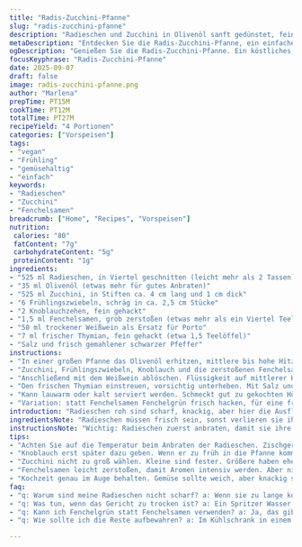```yaml
---
title: "Radis-Zucchini-Pfanne"
slug: "radis-zucchini-pfanne"
description: "Radieschen und Zucchini in Olivenöl sanft gedünstet, fein abgestimmt mit Fenchelsamen und Weißwein. Frühlingszwiebeln und Knoblauch geben Aroma, die Flüssigkeit reduziert bis zur sämigen Glasur. Thymian sorgt für frische Kräuternoten. Perfekt als vegane Vorspeise oder leichtes Gemüsegericht. Durch die Texturen von knackig bis weich ein spannender Biss. Variation mit Weißwein statt Porto. Wichtig: keine Überkochzeiten, die Gemüse sollen noch Biss haben. Einfach, schnell, aromatisch, dabei ganz ohne tierische Produkte und Allergene. Ideal auch für die schnelle Küche und Variationen mit anderem Wurzelgemüse."
metaDescription: "Entdecken Sie die Radis-Zucchini-Pfanne, ein einfaches veganes Gericht mit frischen Zutaten. Aromatisch und perfekt für jeden Anlass."
ogDescription: "Genießen Sie die Radis-Zucchini-Pfanne. Ein köstliches, aromatisches und veganes Gericht mit knackigen Radieschen und Zucchini."
focusKeyphrase: "Radis-Zucchini-Pfanne"
date: 2025-09-07
draft: false
image: radis-zucchini-pfanne.png
author: "Marlena"
prepTime: PT15M
cookTime: PT12M
totalTime: PT27M
recipeYield: "4 Portionen"
categories: ["Vorspeisen"]
tags:
- "vegan"
- "Frühling"
- "gemüsehaltig"
- "einfach"
keywords:
- "Radieschen"
- "Zucchini"
- "Fenchelsamen"
breadcrumb: ["Home", "Recipes", "Vorspeisen"]
nutrition: 
 calories: "80"
 fatContent: "7g"
 carbohydrateContent: "5g"
 proteinContent: "1g"
ingredients:
- "525 ml Radieschen, in Viertel geschnitten (leicht mehr als 2 Tassen)"
- "35 ml Olivenöl (etwas mehr für gutes Anbraten)"
- "525 ml Zucchini, in Stiften ca. 4 cm lang und 1 cm dick"
- "6 Frühlingszwiebeln, schräg in ca. 2,5 cm Stücke"
- "2 Knoblauchzehen, fein gehackt"
- "1,5 ml Fenchelsamen, grob zerstoßen (etwas mehr als ein Viertel Teelöffel)"
- "50 ml trockener Weißwein als Ersatz für Porto"
- "7 ml frischer Thymian, fein gehackt (etwa 1,5 Teelöffel)"
- "Salz und frisch gemahlener schwarzer Pfeffer"
instructions:
- "In einer großen Pfanne das Olivenöl erhitzen, mittlere bis hohe Hitze. Radieschen hineingeben, kurz anschwitzen. Nicht zu lange, sie brauchen Biss, sollten aber etwas Farbe bekommen, hör das leise Zischen und sehen, wie sie leicht glasig werden. Mit Salz und Pfeffer würzen."
- "Zucchini, Frühlingszwiebeln, Knoblauch und die zerstoßenen Fenchelsamen dazugeben. Hitze etwas reduzieren, etwa auf mittlere Stufe. Sanft weiterdünsten, dabei gelegentlich rühren. Nach ca. 4 Minuten sollte das Gemüse weich werden, aber noch bißfest bleiben, durch den Knoblauch hält sich die Würze im Hintergrund. Nicht zulange, sonst wird es matschig."
- "Anschließend mit dem Weißwein ablöschen. Flüssigkeit auf mittlerer Hitze einkochen lassen. Konzentrierte Aromen sollten zurückbleiben, fast eine Glasur, an der das Gemüse haftet. Das ist der entscheidende Moment – auf die Konsistenz achten, nicht zu trocken, aber fast."
- "Den frischen Thymian einstreuen, vorsichtig unterheben. Mit Salz und Pfeffer abschmecken. Unbedingt probieren – ein Hauch mehr Salz zieht den Geschmack zusammen. Vom Herd nehmen, kurz ziehen lassen."
- "Kann lauwarm oder kalt serviert werden. Schmeckt gut zu gekochten Hülsenfrüchten oder als Beilage zu knusprigem Brot. Ich warne vor zu langem Kochen, sonst verlieren Radieschen ihre charakteristische Schärfe. Im Notfall mit etwas Zitronensaft nachwürzen, wenn zu mild."
- "Variation: statt Fenchelsamen Fenchelgrün frisch hacken, für eine frische Kräuternote. Weißwein kann man durch einen trockenen Wermut ersetzen, gibt Tiefe, aber bitte nur wenig nehmen, sonst wird bitter."
introduction: "Radieschen roh sind scharf, knackig, aber hier die Ausflügelung in eine Pfanne mit Zucchini und Fenchel – eine Balance zwischen Spannung und sanfter Süße. Nicht einfach überkochen, sonst wird es eine matschige, farblose Masse. Ich erinnere mich, wie ich beim ersten Versuch den Knoblauch gleich zu Beginn mit angedünstet habe – da hat er schnell verbrannt und bitter gemacht. Mittlerweile lege ich ihn erst später dazu, wenn das Gemüse schon etwas gar ist. Fenchelsamen geben eine subtile süße Anisnote, die toll mit dem erdigen Radieschen harmoniert. Porto habe ich ersetzt durch Weißwein – günstiger, erhältlich. Die Dauer ist eher Richtung Gefühl, wenn das Gemüse weich, aber nicht zerfallen ist, dann genau richtig. Diese Kombination ist einfach und kommt ohne tierische Produkte aus, macht die Pfanne interessant durch die Kontraste. Perfekt auch für spontane Gäste, wenn die Zeit knapp."
ingredientsNote: "Radieschen müssen frisch sein, sonst verlieren sie ihre knackige Schärfe. Beim Schneiden ruhig ordentlich zurechtmachen, Viertel sind ideal für Textur und Garzeit. Zucchini immer frisch, zu große Exemplare können wässrig sein – besser kleinere und festere verwenden. Fenchelsamen vorsichtig dosieren, ein Zuviel macht die Pfanne dominant und leicht lakritzartig, was nicht jeder mag. Statt Olivenöl kann man auch Walnussöl benutzen für nussigen Geschmack, aber Achtung bei Allergien. Weißwein sollte trocken sein, damit die Säure nicht zu dominant wird. Frühlingszwiebeln vorsichtig schneiden, grüne und weiße Teile geben unterschiedliche Schärfegrade. genug Salz ist entscheidend, sonst schmeckt das Gericht flau. Wer es schärfer mag, ein Hauch frischer Pfeffer direkt zum Schluss. Knoblauch frisch, nie pulverisiert, sonst wird‘s flach."
instructionsNote: "Wichtig: Radieschen zuerst anbraten, damit sie ihre natürliche Schärfe mildern und Aroma entwickeln. Temperatur hoch genug für Röstaromen, aber nicht verbrennen. Hören, wie das Öl leise zischt bei Zugabe der Radieschen. Zucchini und Frühlingszwiebeln nicht zu früh, sonst wird’s matschig. Fenchelsamen kurz mörsern, damit sie ihr Aroma voll entfalten, aber nicht pulverisieren, sonst zu dominant. Ablöschen mit Weißwein nicht weglassen, bringt Tiefe und hilft beim Auflösen von Bratresten im Pfannenboden. Reduzieren lassen bis fast trocken, aber noch glänzend, nicht anbrennen. Thymian zum Schluss, frisch für Aroma. Abschmecken immer vor dem Servieren. Die Pfanne nicht zu spät stehen lassen, sonst wird das Gemüse zu weich und matschig. Alternativ etwas Zitrone fürs gewisse Etwas an Frische."
tips:
- "Achten Sie auf die Temperatur beim Anbraten der Radieschen. Zischgeräusch, wenn sie ins heiße Öl kommen. So entwickeln sie Röstaromen. Niedrige Hitze macht sie nur weich."
- "Knoblauch erst später dazu geben. Wenn er zu früh in die Pfanne kommt, verbrennt er schnell. Bitterer Geschmack ist dann sicher. Lieber gut im Timing sein."
- "Zucchini nicht zu groß wählen. Kleine sind fester. Größere haben eher Wasser und machen das Gericht matschig. Immer schälen ist auch nicht notwendig."
- "Fenchelsamen leicht zerstoßen, damit Aromen intensiv werden. Aber nicht zu viel. Wenn es zu dominant ist, kann es schnell den eigentlichen Geschmack überdecken."
- "Kochzeit genau im Auge behalten. Gemüse sollte weich, aber knackig sein. Zu langes Kochen bringt matschige Konsistenz. Probieren ist hier wichtig."
faq:
- "q: Warum sind meine Radieschen nicht scharf? a: Wenn sie zu lange kochen, verlieren sie ihre Schärfe. Achten Sie auf die richtige Garzeit, dann bleibt die Schärfe erhalten."
- "q: Was tun, wenn das Gericht zu trocken ist? a: Ein Spritzer Wasser oder etwas zusätzlichen Weißwein hinzufügen. So bleibt es saftig. Aber nicht übertreiben, sonst wird es wässrig."
- "q: Kann ich Fenchelgrün statt Fenchelsamen verwenden? a: Ja, das gibt frischen Geschmack. Aber mengenmäßig aufpassen. Zu viel kann den Gerichtsgeschmack dominieren."
- "q: Wie sollte ich die Reste aufbewahren? a: Im Kühlschrank in einem luftdichten Behälter. Aber besser frisch essen. Reste verlieren oft die Textur."

---
```

